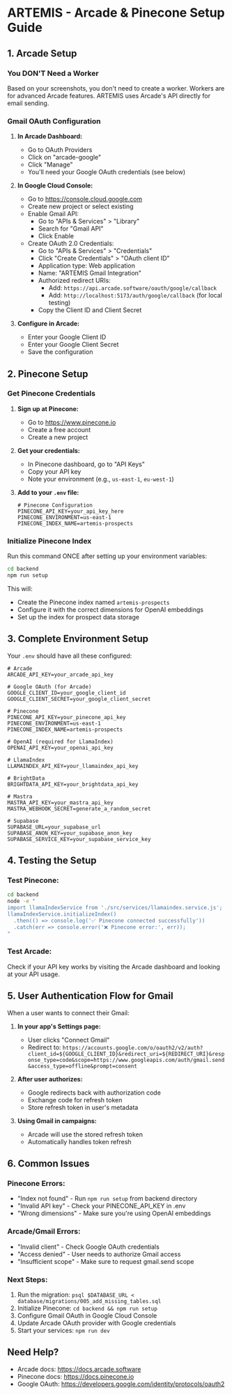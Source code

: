 # ARTEMIS - Arcade & Pinecone Setup Guide

## 1. Arcade Setup

### You DON'T Need a Worker
Based on your screenshots, you don't need to create a worker. Workers are for advanced Arcade features. ARTEMIS uses Arcade's API directly for email sending.

### Gmail OAuth Configuration

1. **In Arcade Dashboard:**
   - Go to OAuth Providers
   - Click on "arcade-google" 
   - Click "Manage"
   - You'll need your Google OAuth credentials (see below)

2. **In Google Cloud Console:**
   - Go to https://console.cloud.google.com
   - Create new project or select existing
   - Enable Gmail API:
     - Go to "APIs & Services" > "Library"
     - Search for "Gmail API"
     - Click Enable
   - Create OAuth 2.0 Credentials:
     - Go to "APIs & Services" > "Credentials"
     - Click "Create Credentials" > "OAuth client ID"
     - Application type: Web application
     - Name: "ARTEMIS Gmail Integration"
     - Authorized redirect URIs: 
       - Add: `https://api.arcade.software/oauth/google/callback`
       - Add: `http://localhost:5173/auth/google/callback` (for local testing)
     - Copy the Client ID and Client Secret

3. **Configure in Arcade:**
   - Enter your Google Client ID
   - Enter your Google Client Secret
   - Save the configuration

## 2. Pinecone Setup

### Get Pinecone Credentials

1. **Sign up at Pinecone:**
   - Go to https://www.pinecone.io
   - Create a free account
   - Create a new project

2. **Get your credentials:**
   - In Pinecone dashboard, go to "API Keys"
   - Copy your API key
   - Note your environment (e.g., `us-east-1`, `eu-west-1`)

3. **Add to your `.env` file:**
   ```env
   # Pinecone Configuration
   PINECONE_API_KEY=your_api_key_here
   PINECONE_ENVIRONMENT=us-east-1
   PINECONE_INDEX_NAME=artemis-prospects
   ```

### Initialize Pinecone Index

Run this command ONCE after setting up your environment variables:

```bash
cd backend
npm run setup
```

This will:
- Create the Pinecone index named `artemis-prospects`
- Configure it with the correct dimensions for OpenAI embeddings
- Set up the index for prospect data storage

## 3. Complete Environment Setup

Your `.env` should have all these configured:

```env
# Arcade
ARCADE_API_KEY=your_arcade_api_key

# Google OAuth (for Arcade)
GOOGLE_CLIENT_ID=your_google_client_id
GOOGLE_CLIENT_SECRET=your_google_client_secret

# Pinecone
PINECONE_API_KEY=your_pinecone_api_key
PINECONE_ENVIRONMENT=us-east-1
PINECONE_INDEX_NAME=artemis-prospects

# OpenAI (required for LlamaIndex)
OPENAI_API_KEY=your_openai_api_key

# LlamaIndex
LLAMAINDEX_API_KEY=your_llamaindex_api_key

# BrightData
BRIGHTDATA_API_KEY=your_brightdata_api_key

# Mastra
MASTRA_API_KEY=your_mastra_api_key
MASTRA_WEBHOOK_SECRET=generate_a_random_secret

# Supabase
SUPABASE_URL=your_supabase_url
SUPABASE_ANON_KEY=your_supabase_anon_key
SUPABASE_SERVICE_KEY=your_supabase_service_key
```

## 4. Testing the Setup

### Test Pinecone:
```bash
cd backend
node -e "
import llamaIndexService from './src/services/llamaindex.service.js';
llamaIndexService.initializeIndex()
  .then(() => console.log('✅ Pinecone connected successfully'))
  .catch(err => console.error('❌ Pinecone error:', err));
"
```

### Test Arcade:
Check if your API key works by visiting the Arcade dashboard and looking at your API usage.

## 5. User Authentication Flow for Gmail

When a user wants to connect their Gmail:

1. **In your app's Settings page:**
   - User clicks "Connect Gmail"
   - Redirect to: `https://accounts.google.com/o/oauth2/v2/auth?client_id=${GOOGLE_CLIENT_ID}&redirect_uri=${REDIRECT_URI}&response_type=code&scope=https://www.googleapis.com/auth/gmail.send&access_type=offline&prompt=consent`

2. **After user authorizes:**
   - Google redirects back with authorization code
   - Exchange code for refresh token
   - Store refresh token in user's metadata

3. **Using Gmail in campaigns:**
   - Arcade will use the stored refresh token
   - Automatically handles token refresh

## 6. Common Issues

### Pinecone Errors:
- "Index not found" - Run `npm run setup` from backend directory
- "Invalid API key" - Check your PINECONE_API_KEY in .env
- "Wrong dimensions" - Make sure you're using OpenAI embeddings

### Arcade/Gmail Errors:
- "Invalid client" - Check Google OAuth credentials
- "Access denied" - User needs to authorize Gmail access
- "Insufficient scope" - Make sure to request gmail.send scope

### Next Steps:
1. Run the migration: `psql $DATABASE_URL < database/migrations/005_add_missing_tables.sql`
2. Initialize Pinecone: `cd backend && npm run setup`
3. Configure Gmail OAuth in Google Cloud Console
4. Update Arcade OAuth provider with Google credentials
5. Start your services: `npm run dev`

## Need Help?
- Arcade docs: https://docs.arcade.software
- Pinecone docs: https://docs.pinecone.io
- Google OAuth: https://developers.google.com/identity/protocols/oauth2
